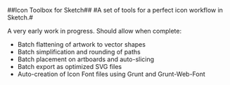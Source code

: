 
##Icon Toolbox for Sketch##
#A set of tools for a perfect icon workflow in Sketch.#

A very early work in progress. Should allow when complete:

- Batch flattening of artwork to vector shapes
- Batch simplification and rounding of paths
- Batch placement on artboards and auto-slicing
- Batch export as optimized SVG files
- Auto-creation of Icon Font files using Grunt and Grunt-Web-Font
